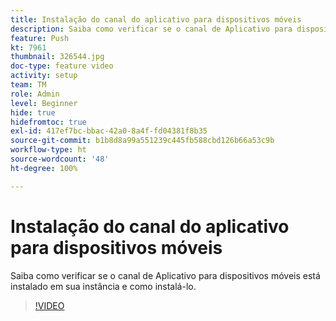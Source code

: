 ```yaml
---
title: Instalação do canal do aplicativo para dispositivos móveis
description: Saiba como verificar se o canal de Aplicativo para dispositivos móveis está instalado em sua instância e como instalá-lo.
feature: Push
kt: 7961
thumbnail: 326544.jpg
doc-type: feature video
activity: setup
team: TM
role: Admin
level: Beginner
hide: true
hidefromtoc: true
exl-id: 417ef7bc-bbac-42a0-8a4f-fd04381f8b35
source-git-commit: b1b8d8a99a551239c445fb588cbd126b66a53c9b
workflow-type: ht
source-wordcount: '48'
ht-degree: 100%

---
```


# Instalação do canal do aplicativo para dispositivos móveis

Saiba como verificar se o canal de Aplicativo para dispositivos móveis está instalado em sua instância e como instalá-lo.

>[!VIDEO](https://video.tv.adobe.com/v/326544?quality=12&learn=on)
